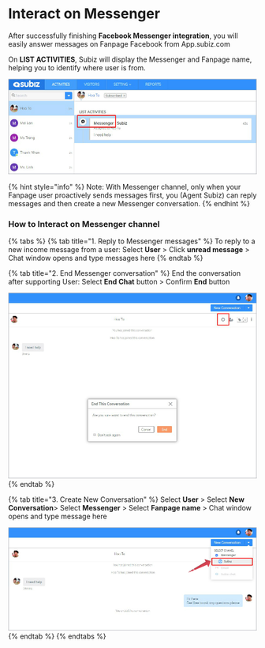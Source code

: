 # Interact on Messenger

After successfully  finishing **Facebook Messenger integration**, you will easily answer messages on Fanpage Facebook from App.subiz.com

On **LIST ACTIVITIES**, Subiz will display the Messenger and Fanpage name, helping you to identify where user is from.  


![](../../.gitbook/assets/27.-mess-noti%20%281%29.jpg)

{% hint style="info" %}
Note: With Messenger channel, only when your Fanpage user proactively sends messages first, you \(Agent Subiz\) can reply messages and then create a new Messenger conversation.
{% endhint %}

### **How to Interact on Messenger channel**

{% tabs %}
{% tab title="1. Reply to Messenger messages" %}
To reply to a new income message from a user: Select **User** &gt; Click **unread message** &gt; Chat window opens and type messages here
{% endtab %}

{% tab title="2. End Messenger conversation" %}
End the conversation after supporting User: Select **End Chat** button &gt; Confirm **End** button

![](../../.gitbook/assets/29.-mess-end.jpg)
{% endtab %}

{% tab title="3. Create New Conversation" %}
Select **User** &gt; Select **New Conversation**&gt; Select **Messenger** &gt; Select **Fanpage name** &gt; Chat window opens and type message here

![](../../.gitbook/assets/36.-mess-new%20%281%29.jpg)
{% endtab %}
{% endtabs %}



